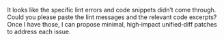 It looks like the specific lint errors and code snippets didn’t come through. Could you please paste the lint messages and the relevant code excerpts? Once I have those, I can propose minimal, high‑impact unified‑diff patches to address each issue.
